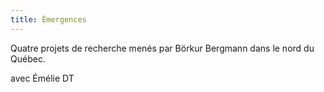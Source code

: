 ```yaml
---
title: Émergences
---
```


Quatre projets de recherche menés par Börkur Bergmann dans le nord du Québec.

avec Émélie DT
